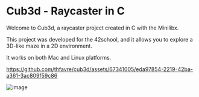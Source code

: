 # Cub3d - Raycaster in C

Welcome to Cub3d, a raycaster project created in C with the Minilibx. 

This project was developed for the 42school, and it allows you to explore a 3D-like maze in a 2D environment. 

It works on both Mac and Linux platforms.


https://github.com/thfavre/cub3d/assets/67341005/eda97854-2219-42ba-a361-3ac809f59c86

![image](https://github.com/thfavre/cub3d/assets/67341005/35fff3aa-b741-43a3-b95c-58c5da4db992)


